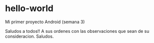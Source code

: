 # hello-world
Mi primer proyecto Android (semana 3)

Saludos a todos!!
A sus ordenes con las observaciones que sean de su consideracion. 
Saludos.

